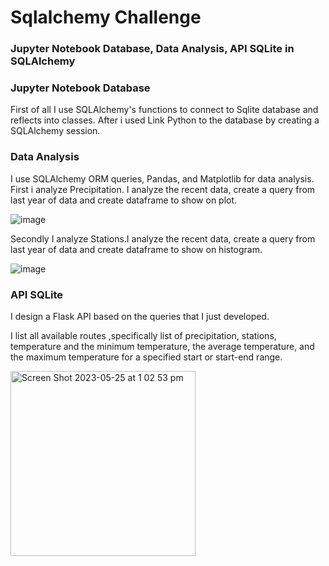 # Sqlalchemy Challenge

### Jupyter Notebook Database, Data Analysis, API SQLite in SQLAlchemy 

### Jupyter Notebook Database

First of all I use SQLAlchemy's functions to connect to Sqlite database and reflects into classes. 
After i used Link Python to the database by creating a SQLAlchemy session.

### Data Analysis

I use SQLAlchemy ORM queries, Pandas, and Matplotlib for data analysis. First i analyze Precipitation. 
I analyze the recent data, create a query from last year of data and create dataframe to show on plot.

![image](https://github.com/gulcan7414/sqlalchemy-challenge/assets/123443605/0cbb423c-d30d-4664-ae8b-23f40cf925b4)

Secondly I analyze Stations.I analyze the recent data, create a query from last year of data and create dataframe to show on histogram.

![image](https://github.com/gulcan7414/sqlalchemy-challenge/assets/123443605/7f6b38bd-5dba-40b4-8ffc-3fdc38079676)

### API SQLite
I design a Flask API based on the queries that I just developed. 

I list all available routes ,specifically list of precipitation, stations, temperature and the minimum temperature, the average temperature, and the maximum temperature for a specified start or start-end range.

<img width="296" alt="Screen Shot 2023-05-25 at 1 02 53 pm" src="https://github.com/gulcan7414/sqlalchemy-challenge/assets/123443605/a7fc895f-4137-4859-bd2c-9269cbf21af6">

